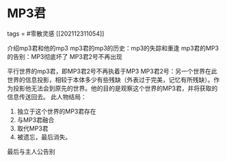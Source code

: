 # MP3君
tags = #零散灵感
[[202112311054]]


介绍mp3君和他的mp3
mp3君的mp3的历史：mp3的失踪和重逢
mp3君的MP3的告别：MP3彻底坏了
MP3君2号不再出现




平行世界的mp3君，即MP3君2号不再执着于MP3
MP3君2号：另一个世界在此世界的信息投影，相较于本体多少有些残缺（外表过于完美，记忆有所残缺）。作为投影他无法会到原先的世界。他的目的是观察这个世界的MP3君，并将获取的信息传送回去。
此人物结局：
1. 独立于这个世界的MP3君存在
2. 与MP3君融合
3. 取代MP3君
4. 被遗忘，最后消失。

最后与主人公告别